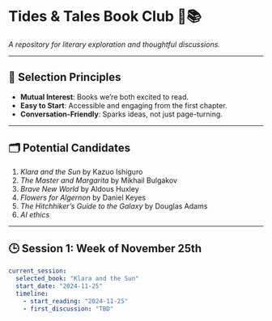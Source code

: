 # Tides & Tales Book Club 🌊📚  
_A repository for literary exploration and thoughtful discussions._

---

## 📜 **Selection Principles**
- **Mutual Interest**: Books we’re both excited to read.
- **Easy to Start**: Accessible and engaging from the first chapter.
- **Conversation-Friendly**: Sparks ideas, not just page-turning.

---

## 🗂️ **Potential Candidates**
1. *Klara and the Sun* by Kazuo Ishiguro  
2. *The Master and Margarita* by Mikhail Bulgakov  
3. *Brave New World* by Aldous Huxley  
4. *Flowers for Algernon* by Daniel Keyes  
5. *The Hitchhiker’s Guide to the Galaxy* by Douglas Adams
6. *AI ethics* 

---

## 🕒 **Session 1: Week of November 25th**
```yaml
current_session:
  selected_book: "Klara and the Sun"
  start_date: "2024-11-25"
  timeline:
    - start_reading: "2024-11-25"
    - first_discussion: "TBD"





